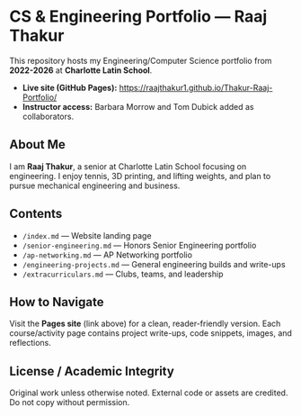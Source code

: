 # CS & Engineering Portfolio — Raaj Thakur
This repository hosts my Engineering/Computer Science portfolio from **2022-2026** at **Charlotte Latin School**.
- **Live site (GitHub Pages):** <https://raajthakur1.github.io/Thakur-Raaj-Portfolio/>
- **Instructor access:** Barbara Morrow and Tom Dubick added as collaborators.

## About Me
I am **Raaj Thakur**, a senior at Charlotte Latin School focusing on engineering.
I enjoy tennis, 3D printing, and lifting weights, and plan to pursue mechanical engineering and business.

## Contents
- `/index.md` — Website landing page
- `/senior-engineering.md` — Honors Senior Engineering portfolio
- `/ap-networking.md` — AP Networking portfolio
- `/engineering-projects.md` — General engineering builds and write-ups
- `/extracurriculars.md` — Clubs, teams, and leadership

## How to Navigate
Visit the **Pages site** (link above) for a clean, reader-friendly version.
Each course/activity page contains project write-ups, code snippets, images,
and reflections.

## License / Academic Integrity
Original work unless otherwise noted. External code or assets are credited.
Do not copy without permission.
